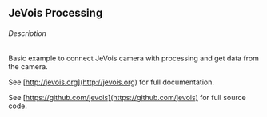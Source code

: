 ## JeVois Processing

###### Description

Basic example to connect JeVois camera with processing and get data from the camera.

See [http://jevois.org](http://jevois.org) for full documentation.

See [https://github.com/jevois](https://github.com/jevois) for full source code.
